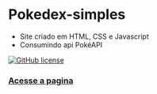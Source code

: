 # Pokedex-simples
- Site criado em HTML, CSS e Javascript
- Consumindo api PokéAPI

[![GitHub license](https://img.shields.io/github/license/lucasdias87/Pokedex-simples?style=for-the-badge)](https://github.com/lucasdias87/Pokedex-simples/blob/main/LICENSE)

### [Acesse a pagina](https://lucasdias87.github.io/Pokedex-simples//)
